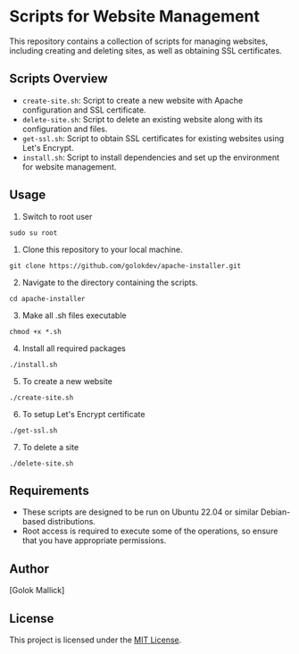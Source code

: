 # Scripts for Website Management

This repository contains a collection of scripts for managing websites, including creating and deleting sites, as well as obtaining SSL certificates.

## Scripts Overview

- `create-site.sh`: Script to create a new website with Apache configuration and SSL certificate.
- `delete-site.sh`: Script to delete an existing website along with its configuration and files.
- `get-ssl.sh`: Script to obtain SSL certificates for existing websites using Let's Encrypt.
- `install.sh`: Script to install dependencies and set up the environment for website management.

## Usage
1. Switch to root user
```
sudo su root
```
1. Clone this repository to your local machine.
```
git clone https://github.com/golokdev/apache-installer.git
```
2. Navigate to the directory containing the scripts.
```
cd apache-installer
```
3. Make all .sh files executable
```
chmod +x *.sh
```
4. Install all required packages
```
./install.sh
```
5. To create a new website
```
./create-site.sh
```
6. To setup Let's Encrypt certificate
```
./get-ssl.sh
```
7. To delete a site
```
./delete-site.sh
```

## Requirements
- These scripts are designed to be run on Ubuntu 22.04 or similar Debian-based distributions.
- Root access is required to execute some of the operations, so ensure that you have appropriate permissions.

## Author

[Golok Mallick]

## License

This project is licensed under the [MIT License](LICENSE).

